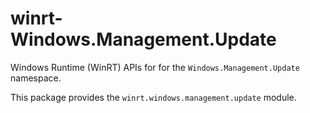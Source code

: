 <!-- warning: Please don't edit this file. It was automatically generated. -->

# winrt-Windows.Management.Update

Windows Runtime (WinRT) APIs for for the `Windows.Management.Update` namespace.

This package provides the `winrt.windows.management.update` module.
